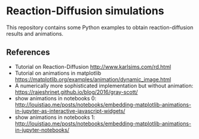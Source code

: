 # Reaction-Diffusion simulations

This repository contains some Python examples to obtain
reaction-diffusion results and animations.

## References

* Tutorial on Reaction-Diffusion http://www.karlsims.com/rd.html
* Tutorial on animations in matplotlib https://matplotlib.org/examples/animation/dynamic_image.html
* A numerically more sophisticated implementation but without animation: https://rajeshrinet.github.io/blog/2016/gray-scott/
* show animations in notebooks 0: http://louistiao.me/posts/notebooks/embedding-matplotlib-animations-in-jupyter-as-interactive-javascript-widgets/
* show animations in notebooks 1: http://louistiao.me/posts/notebooks/embedding-matplotlib-animations-in-jupyter-notebooks/
